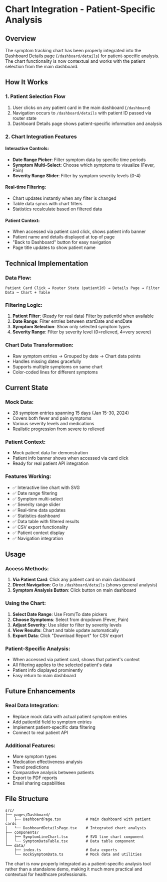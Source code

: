 # Chart Integration - Patient-Specific Analysis

## Overview

The symptom tracking chart has been properly integrated into the Dashboard Details page (`/dashboard/details`) for patient-specific analysis. The chart functionality is now contextual and works with the patient selection from the main dashboard.

## How It Works

### 1. **Patient Selection Flow**
1. User clicks on any patient card in the main dashboard (`/dashboard`)
2. Navigation occurs to `/dashboard/details` with patient ID passed via router state
3. Dashboard Details page shows patient-specific information and analysis

### 2. **Chart Integration Features**

#### **Interactive Controls:**
- **Date Range Picker**: Filter symptom data by specific time periods
- **Symptom Multi-Select**: Choose which symptoms to visualize (Fever, Pain)
- **Severity Range Slider**: Filter by symptom severity levels (0-4)

#### **Real-time Filtering:**
- Chart updates instantly when any filter is changed
- Table data syncs with chart filters
- Statistics recalculate based on filtered data

#### **Patient Context:**
- When accessed via patient card click, shows patient info banner
- Patient name and details displayed at top of page
- "Back to Dashboard" button for easy navigation
- Page title updates to show patient name

## Technical Implementation

### **Data Flow:**
```
Patient Card Click → Router State (patientId) → Details Page → Filter Data → Chart + Table
```

### **Filtering Logic:**
1. **Patient Filter**: (Ready for real data) Filter by patientId when available
2. **Date Range**: Filter entries between startDate and endDate
3. **Symptom Selection**: Show only selected symptom types
4. **Severity Range**: Filter by severity level (0=relieved, 4=very severe)

### **Chart Data Transformation:**
- Raw symptom entries → Grouped by date → Chart data points
- Handles missing dates gracefully
- Supports multiple symptoms on same chart
- Color-coded lines for different symptoms

## Current State

### **Mock Data:**
- 28 symptom entries spanning 15 days (Jan 15-30, 2024)
- Covers both fever and pain symptoms
- Various severity levels and medications
- Realistic progression from severe to relieved

### **Patient Context:**
- Mock patient data for demonstration
- Patient info banner shows when accessed via card click
- Ready for real patient API integration

### **Features Working:**
- ✅ Interactive line chart with SVG
- ✅ Date range filtering
- ✅ Symptom multi-select
- ✅ Severity range slider
- ✅ Real-time data updates
- ✅ Statistics dashboard
- ✅ Data table with filtered results
- ✅ CSV export functionality
- ✅ Patient context display
- ✅ Navigation integration

## Usage

### **Access Methods:**
1. **Via Patient Card**: Click any patient card on main dashboard
2. **Direct Navigation**: Go to `/dashboard/details` (shows general analysis)
3. **Symptom Analysis Button**: Click button on main dashboard

### **Using the Chart:**
1. **Select Date Range**: Use From/To date pickers
2. **Choose Symptoms**: Select from dropdown (Fever, Pain)
3. **Adjust Severity**: Use slider to filter by severity levels
4. **View Results**: Chart and table update automatically
5. **Export Data**: Click "Download Report" for CSV export

### **Patient-Specific Analysis:**
- When accessed via patient card, shows that patient's context
- All filtering applies to the selected patient's data
- Patient info displayed prominently
- Easy return to main dashboard

## Future Enhancements

### **Real Data Integration:**
- Replace mock data with actual patient symptom entries
- Add patientId field to symptom entries
- Implement patient-specific data filtering
- Connect to real patient API

### **Additional Features:**
- More symptom types
- Medication effectiveness analysis
- Trend predictions
- Comparative analysis between patients
- Export to PDF reports
- Email sharing capabilities

## File Structure

```
src/
├── pages/Dashboard/
│   ├── DashboardPage.tsx           # Main dashboard with patient cards
│   └── DashboardDetailsPage.tsx    # Integrated chart analysis
├── components/
│   ├── SymptomLineChart.tsx        # SVG line chart component
│   └── SymptomDataTable.tsx        # Data table component
└── data/
    ├── index.ts                    # Data exports
    └── mockSymptomData.ts          # Mock data and utilities
```

The chart is now properly integrated as a patient-specific analysis tool rather than a standalone demo, making it much more practical and contextual for healthcare professionals.

